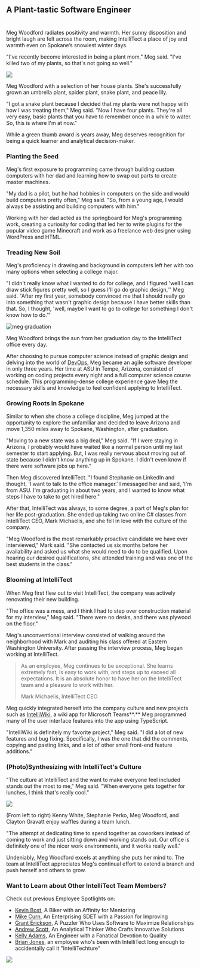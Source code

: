 

## A Plant-tastic Software Engineer
#
Meg Woodford radiates positivity and warmth. Her sunny disposition and bright laugh are felt across the room, making IntelliTect a place of joy and warmth even on Spokane’s snowiest winter days.

"I've recently become interested in being a plant mom," Meg said. "I've killed two of my plants, so that's not going so well."

![](https://intellitect.com/wp-content/uploads/2021/04/meg-plants-1024x576.jpg)

Meg Woodford with a selection of her house plants. She's successfully grown an umbrella plant, spider plant, snake plant, and peace lily.

"I got a snake plant because I decided that my plants were not happy with how I was treating them," Meg said. "Now I have four plants. They're all very easy, basic plants that you have to remember once in a while to water. So, this is where I'm at now."

While a green thumb award is years away, Meg deserves recognition for being a quick learner and analytical decision-maker.

### Planting the Seed

Meg's first exposure to programming came through building custom computers with her dad and learning how to swap out parts to create master machines.

"My dad is a pilot, but he had hobbies in computers on the side and would build computers pretty often," Meg said. "So, from a young age, I would always be assisting and building computers with him."

Working with her dad acted as the springboard for Meg's programming work, creating a curiosity for coding that led her to write plugins for the popular video game Minecraft and work as a freelance web designer using WordPress and HTML.

### Treading New Soil

Meg's proficiency in drawing and background in computers left her with too many options when selecting a college major.

"I didn't really know what I wanted to do for college, and I figured 'well I can draw stick figures pretty well, so I guess I'll go do graphic design,'" Meg said. "After my first year, somebody convinced me that I should really go into something that wasn't graphic design because I have better skills than that. So, I thought, 'well, maybe I want to go to college for something I don't know how to do.'"

![meg graduation](https://intellitect.com/wp-content/uploads/2021/04/Meg-graduation-1-683x1024.jpg "Employee Spotlight: Meg Woodford")

Meg Woodford brings the sun from her graduation day to the IntelliTect office every day.

After choosing to pursue computer science instead of graphic design and delving into the world of [DevOps](/devops/), Meg became an agile software developer in only three years. Her time at ASU in Tempe, Arizona, consisted of working on coding projects every night and a full computer science course schedule. This programming-dense college experience gave Meg the necessary skills and knowledge to feel confident applying to IntelliTect.

### Growing Roots in Spokane

Similar to when she chose a college discipline, Meg jumped at the opportunity to explore the unfamiliar and decided to leave Arizona and move 1,350 miles away to Spokane, Washington, after graduation.

"Moving to a new state was a big deal," Meg said. "If I were staying in Arizona, I probably would have waited like a normal person until my last semester to start applying. But, I was really nervous about moving out of state because I didn't know anything up in Spokane. I didn't even know if there were software jobs up here."

Then Meg discovered IntelliTect. "I found Stephanie on LinkedIn and thought, 'I want to talk to the office manager.' I messaged her and said, 'I'm from ASU. I'm graduating in about two years, and I wanted to know what steps I have to take to get hired here."

After that, IntelliTect was always, to some degree, a part of Meg's plan for her life post-graduation. She ended up taking two online C# classes from IntelliTect CEO, Mark Michaelis, and she fell in love with the culture of the company.

"Meg Woodford is the most remarkably proactive candidate we have ever interviewed," Mark said. "She contacted us six months before her availability and asked us what she would need to do to be qualified. Upon hearing our desired qualifications, she attended training and was one of the best students in the class."

### Blooming at IntelliTect

When Meg first flew out to visit IntelliTect, the company was actively renovating their new building.

"The office was a mess, and I think I had to step over construction material for my interview," Meg said. "There were no desks, and there was plywood on the floor."

Meg's unconventional interview consisted of walking around the neighborhood with Mark and auditing his class offered at Eastern Washington University. After passing the interview process, Meg began working at IntelliTect.

> As an employee, Meg continues to be exceptional. She learns extremely fast, is easy to work with, and steps up to exceed all expectations. It is an absolute honor to have her on the IntelliTect team and a pleasure to work with her.
> 
> Mark Michaelis, IntelliTect CEO

Meg quickly integrated herself into the company culture and new projects such as [IntelliWiki](/intellitect-products/intelliwiki/), a wiki app for Microsoft Teams**.** Meg programmed many of the user interface features into the app using TypeScript.

"IntelliWiki is definitely my favorite project," Meg said. "I did a lot of new features and bug fixing. Specifically, I was the one that did the comments, copying and pasting links, and a lot of other small front-end feature additions."

### (Photo)Synthesizing with IntelliTect's Culture

"The culture at IntelliTect and the want to make everyone feel included stands out the most to me," Meg said. "When everyone gets together for lunches, I think that's really cool."

![](https://intellitect.com/wp-content/uploads/2021/04/20210217_201918072_iOS-1024x576.jpg)

(From left to right) Kenny White, Stephanie Perko, Meg Woodford, and Clayton Gravatt enjoy waffles during a team lunch.

"The attempt at dedicating time to spend together as coworkers instead of coming to work and just sitting down and working stands out. Our office is definitely one of the nicer work environments, and it works really well."

Undeniably, Meg Woodford excels at anything she puts her mind to. The team at IntelliTect appreciates Meg's continual effort to extend a branch and push herself and others to grow.

### Want to Learn about Other IntelliTect Team Members?

Check out previous Employee Spotlights on:

- [Kevin Bost](/employee-spotlight-kevin-bost/), A Biker with an Affinity for Mentoring
- [Mike Curn](/employee-spotlight-mike-curn/), An Enterprising SDET with a Passion for Improving
- [Grant Erickson](/employee-spotlight-grant-erickson/), A Puzzler Who Uses Software to Maximize Relationships
- [Andrew Scott](/employee-spotlight-andrew-scott/), An Analytical Thinker Who Crafts Innovative Solutions
- [Kelly Adams](/employee-spotlight-kelly-adams/), An Engineer with a Fanatical Devotion to Quality
- [Brian Jones](/employee-spotlight-brian-jones/), an employee who's been with IntelliTect long enough to accidentally call it "IntelliTechture"

[![](https://intellitect.com/wp-content/uploads/2021/04/blog-job-ad-2-1024x129.png)](/join-our-team/ "Employee Spotlight: Meg Woodford")
